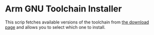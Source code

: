 # Arm GNU Toolchain Installer
This scrip fetches available versions of the toolchain from [the download page](https://developer.arm.com/downloads/-/arm-gnu-toolchain-downloads) and allows you to select which one to install.
